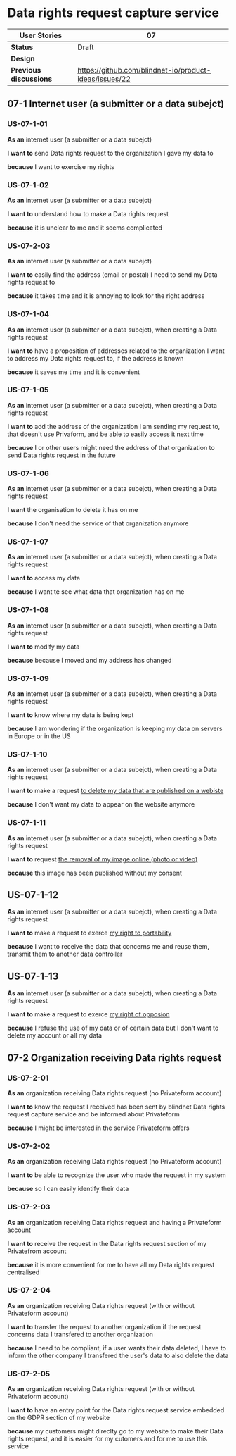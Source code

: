# Data rights request capture service

<!-- prettier-ignore -->
| User Stories | 07 |
| ---------- | ---- |
| **Status** | Draft |
| **Design** | 
| **Previous discussions** | https://github.com/blindnet-io/product-ideas/issues/22

## 07-1 Internet user (a submitter or a data subejct)

### US-07-1-01

**As an** internet user (a submitter or a data subejct)

**I want to** send Data rights request to the organization I gave my data to

**because** I want to exercise my rights 

### US-07-1-02

**As an** internet user (a submitter or a data subejct)

**I want to** understand how to make a Data rights request

**because** it is unclear to me and it seems complicated

### US-07-2-03

**As an** internet user (a submitter or a data subejct)

**I want to** easily find the address (email or postal) I need to send my Data rights request to 

**because** it takes time and it is annoying to look for the right address 

### US-07-1-04

**As an** internet user (a submitter or a data subejct), when creating a Data rights request

**I want to** have a proposition of addresses related to the organization I want to address my Data rights request to, if the address is known

**because** it saves me time and it is convenient

### US-07-1-05

**As an** internet user (a submitter or a data subejct), when creating a Data rights request

**I want to** add the address of the organization I am sending my request to, that doesn't use Privaform, and be able to easily access it next time

**because** I or other users might need the address of that organization to send Data rights request in the future

### US-07-1-06

**As an** internet user (a submitter or a data subejct), when creating a Data rights request

**I want** the organisation to delete it has on me

**because** I don't need the service of that organization anymore

### US-07-1-07

**As an** internet user (a submitter or a data subejct), when creating a Data rights request

**I want to** access my data

**because** I want te see what data that organization has on me

### US-07-1-08

**As an** internet user (a submitter or a data subejct), when creating a Data rights request

**I want to** modify my data

**because** because I moved and my address has changed

### US-07-1-09

**As an** internet user (a submitter or a data subejct), when creating a Data rights request

**I want to** know where my data is being kept

**because** I am wondering if the organization is keeping my data on servers in Europe or in the US

### US-07-1-10

**As an** internet user (a submitter or a data subejct), when creating a Data rights request

**I want to** make a request [to delete my data that are published on a webiste](https://www.cnil.fr/fr/webmaster-ou-responsables-de-sites-comment-repondre-aux-demandes-de-suppression-de-donnees)

**because** I don't want my data to appear on the website anymore

### US-07-1-11

**As an** internet user (a submitter or a data subejct), when creating a Data rights request

**I want to** request [the removal of my image online (photo or video)](https://www.cnil.fr/fr/demander-le-retrait-de-votre-image-en-ligne)

**because** this image has been published without my consent

## US-07-1-12

**As an** internet user (a submitter or a data subejct), when creating a Data rights request

**I want to** make a request to exerce [my right to portability](https://www.cnil.fr/fr/professionnels-comment-repondre-une-demande-de-droit-la-portabilite)

**because** I want to receive the data that concerns me and reuse them, transmit them to another data controller

## US-07-1-13

**As an** internet user (a submitter or a data subejct), when creating a Data rights request

**I want to** make a request to exerce [my right of opposion](https://www.cnil.fr/fr/le-droit-dopposition-refuser-lutilisation-de-vos-donnees)

**because** I refuse the use of my data or of certain data but I don't want to delete my account or all my data

## 07-2 Organization receiving Data rights request

### US-07-2-01

**As an** organization receiving Data rights request (no Privateform account)

**I want to** know the request I received has been sent by blindnet Data rights request capture service and be informed about Privateform

**because** I might be interested in the service Privateform offers

### US-07-2-02

**As an** organization receiving Data rights request (no Privateform account)

**I want to** be able to recognize the user who made the request in my system

**because** so I can easily identify their data

### US-07-2-03

**As an** organization receiving Data rights request and having a Privateform account

**I want to** receive the request in the Data rights request section of my Privatefrom account

**because** it is more convenient for me to have all my Data rights request centralised

### US-07-2-04

**As an** organization receiving Data rights request (with or without Privateform account)

**I want to** transfer the request to another organization if the request concerns data I transfered to another organization

**because** I need to be compliant, if a user wants their data deleted, I have to inform the other company I transfered the user's data to also delete the data

### US-07-2-05

**As an** organization receiving Data rights request (with or without Privateform account)

**I want to** have an entry point for the Data rights request service embedded on the GDPR section of my website

**because** my customers might direclty go to my website to make their Data rights request, and it is easier for my cutomers and for me to use this service
